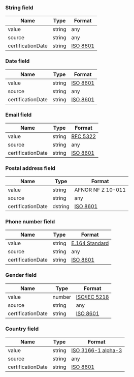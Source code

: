 
### String field

| Name              | Type     | Format
| ------------------|----------|---------------------------------
| value             | string   | any
| source            | string   | any
| certificationDate | string   | [ISO 8601](https://en.wikipedia.org/wiki/ISO_8601)


### Date field

| Name              | Type     | Format
| ------------------|----------|---------------------------------
| value             | string   | [ISO 8601](https://en.wikipedia.org/wiki/ISO_8601)
| source            | string   | any
| certificationDate | string   | [ISO 8601](https://en.wikipedia.org/wiki/ISO_8601)


### Email field

| Name              | Type     | Format
| ------------------|----------|---------------------------------
| value             | string   | [RFC 5322](https://datatracker.ietf.org/doc/html/rfc5322#section-3.4)
| source            | string   | any
| certificationDate | string   | [ISO 8601](https://en.wikipedia.org/wiki/ISO_8601)


### Postal address field

| Name              | Type     | Format
| ------------------|----------|---------------------------------
| value             | string   | AFNOR NF Z 10-011
| source            | string   | any
| certificationDate | dstring  | [ISO 8601](https://en.wikipedia.org/wiki/ISO_8601)


### Phone number field

| Name              | Type     | Format
| ------------------|----------|---------------------------------
| value             | string   | [E.164 Standard](https://www.itu.int/rec/T-REC-E.164/)
| source            | string   | any
| certificationDate | string   | [ISO 8601](https://en.wikipedia.org/wiki/ISO_8601)


### Gender field

| Name              | Type     | Format
| ------------------|----------|---------------------------------
| value             | number   | [ISO/IEC 5218](https://en.wikipedia.org/wiki/ISO/IEC_5218)
| source            | string   | any
| certificationDate | string   | [ISO 8601](https://en.wikipedia.org/wiki/ISO_8601)


### Country field

| Name              | Type     | Format
| ------------------|----------|---------------------------------
| value             | string   | [ISO 3166-1 alpha-3](https://en.wikipedia.org/wiki/ISO_3166-1_alpha-3)
| source            | string   | any
| certificationDate | string   | [ISO 8601](https://en.wikipedia.org/wiki/ISO_8601)
